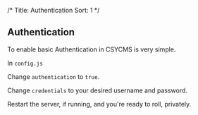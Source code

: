 /*
Title: Authentication
Sort: 1
*/

## Authentication

To enable basic Authentication in CSYCMS is very simple.

In `config.js`

Change `authentication` to `true`.

Change `credentials` to your desired username and password.

Restart the server, if running, and you're ready to roll, privately.
